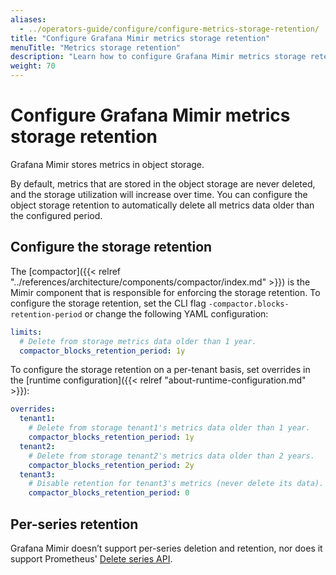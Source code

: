 ```yaml
---
aliases:
  - ../operators-guide/configure/configure-metrics-storage-retention/
title: "Configure Grafana Mimir metrics storage retention"
menuTitle: "Metrics storage retention"
description: "Learn how to configure Grafana Mimir metrics storage retention."
weight: 70
---
```


# Configure Grafana Mimir metrics storage retention

Grafana Mimir stores metrics in object storage.

By default, metrics that are stored in the object storage are never deleted, and the storage utilization will increase over time.
You can configure the object storage retention to automatically delete all metrics data older than the configured period.

## Configure the storage retention

The [compactor]({{< relref "../references/architecture/components/compactor/index.md" >}}) is the Mimir component that is responsible for enforcing the storage retention.
To configure the storage retention, set the CLI flag `-compactor.blocks-retention-period` or change the following YAML configuration:

```yaml
limits:
  # Delete from storage metrics data older than 1 year.
  compactor_blocks_retention_period: 1y
```

To configure the storage retention on a per-tenant basis, set overrides in the [runtime configuration]({{< relref "about-runtime-configuration.md" >}}):

```yaml
overrides:
  tenant1:
    # Delete from storage tenant1's metrics data older than 1 year.
    compactor_blocks_retention_period: 1y
  tenant2:
    # Delete from storage tenant2's metrics data older than 2 years.
    compactor_blocks_retention_period: 2y
  tenant3:
    # Disable retention for tenant3's metrics (never delete its data).
    compactor_blocks_retention_period: 0
```

## Per-series retention

Grafana Mimir doesn’t support per-series deletion and retention, nor does it support Prometheus' [Delete series API](https://prometheus.io/docs/prometheus/latest/querying/api/#delete-series).
